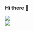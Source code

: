 ### Hi there 👋
<img align="center" src="https://github-readme-stats.vercel.app/api/?username=kacperrrooo&show_icons=true&include_all_commits&theme=dark" />
<br />
<img align="center" src="https://github-readme-stats.vercel.app/api/top-langs/?username=kacperrrooo&show_icons=true&include_all_commits&theme=dark" />
